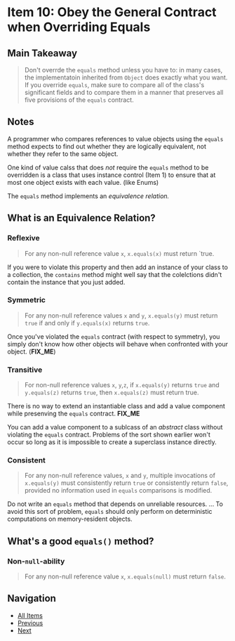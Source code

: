 # Item 10: Obey the General Contract when Overriding Equals

## Main Takeaway

> Don't overrde the `equals` method unless you have to: in many cases, the implementatoin inherited from `Object` does exactly what you want. If you override `equals`, make sure to compare all of the class's significant fields and to compare them in a manner that preserves all five provisions of the `equals` contract.

## Notes

A programmer who compares references to value objects using the `equals` method expects to find out whether they are logically equivalent, not whether they refer to the same object.

One kind of value calss that does _not_ require the `equals` method to be overridden is a class that uses instance control (Item 1) to ensure that at most one object exists with each value. (like Enums)

The `equals` method implements an _equivalence relation._

## What is an Equivalence Relation?

### Reflexive

> For any non-null reference value `x`, `x.equals(x)` must return `true.

If you were to violate this property and then add an instance of your class to a collection, the `contains` method might well say that the colelctions didn't contain the instance that you just added.

### Symmetric

> For any non-null reference values `x` and `y`, `x.equals(y)` must return `true` if and only if `y.equals(x)` returns `true`.

Once you've violated the `equals` contract (with respect to symmetry), you simply don't know how other objects will behave when confronted with your object. (**FIX_ME**)

### Transitive

> For non-null reference values `x`, `y`,`z`, if `x.equals(y)` returns `true` and `y.equals(z)` returns `true`, then `x.equals(z)` must return true.

There is no way to extend an instantiable class and add a value component while presenving the `equals` contract. **FIX_ME**

You can add a value component to a sublcass of an _abstract_ class without violating the `equals` contract. Problems of the sort shown earlier won't occur so long as it is impossible to create a superclass instance directly.

### Consistent

>For any non-null reference values, `x` and `y`, multiple invocations of `x.equals(y)` must consistently return `true` or consistently return `false`, provided no information used in `equals` comparisons is modified. 

Do not write an `equals` method that depends on unreliable resources. ... To avoid this sort of problem, `equals` should only perform on deterministic computations on memory-resident objects.

## What's a good `equals()` method?




### Non-`null`-ability

> For any non-null reference value `x`, `x.equals(null)` must return `false`.

## Navigation

- [All Items](../README.md#items)
- [Previous](item-09.md)
- [Next](item-11.md)
